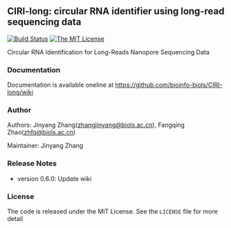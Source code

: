 ## CIRI-long: circular RNA identifier using long-read sequencing data

[![Build Status](https://staging.travis-ci.com/bioinfo-biols/CIRI-long.svg?branch=master)](https://staging.travis-ci.com/bioinfo-biols/CIRI-long)
[![The MIT License](https://img.shields.io/badge/license-MIT-orange.svg)](https://github.com/bioinfo-biols/CIRI-long/blob/master/LICENSE)

Circular RNA Identification for Long-Reads Nanopore Sequencing Data

### Documentation

Documentation is available oneline at https://github.com/bioinfo-biols/CIRI-long/wiki

### Author

Authors: Jinyang Zhang(zhangjinyang@biols.ac.cn), Fangqing Zhao(zhfq@biols.ac.cn)

Maintainer: Jinyang Zhang

### Release Notes

- version 0.6.0: Update wiki

### License

The code is released under the MIT License. See the `LICENSE` file for more detail
